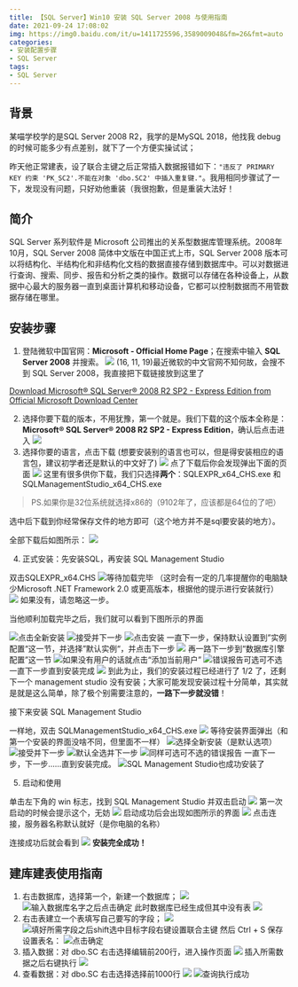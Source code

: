 ```yaml
---
title: 【SQL Server】Win10 安装 SQL Server 2008 与使用指南
date: 2021-09-24 17:08:02
img: https://img0.baidu.com/it/u=1411725596,3589009048&fm=26&fmt=auto
categories: 
- 安装配置步骤
- SQL Server
tags:
- SQL Server
---
```


## 背景

某喵学校学的是SQL Server 2008 R2，我学的是MySQL 2018，他找我 debug 的时候可能多少有点差别，就下了一个方便实操试试；

昨天他正常建表，设了联合主键之后正常插入数据报错如下：`"违反了 PRIMARY KEY 约束 'PK_SC2'.不能在对象 'dbo.SC2' 中插入重复键."`。我用相同步骤试了一下，发现没有问题，只好劝他重装（我很抱歉，但是重装大法好！

## 简介

SQL Server 系列软件是 Microsoft 公司推出的关系型数据库管理系统。2008年10月，SQL Server 2008 简体中文版在中国正式上市，SQL Server 2008 版本可以将结构化、半结构化和非结构化文档的数据直接存储到数据库中。可以对数据进行查询、搜索、同步、报告和分析之类的操作。数据可以存储在各种设备上，从数据中心最大的服务器一直到桌面计算机和移动设备，它都可以控制数据而不用管数据存储在哪里。

## 安装步骤

1. 登陆微软中国官网：**Microsoft - Official Home Page**；在搜索中输入 **SQL Server 2008** 并搜索。
   ![](https://img-blog.csdnimg.cn/7d17b78f84504bde91b76bab427a3b3e.png?x-oss-process=image/watermark,type_ZHJvaWRzYW5zZmFsbGJhY2s,shadow_50,text_Q1NETiBA5Zi75Zi755qE5aaZ5aaZ5bGL,size_20,color_FFFFFF,t_70,g_se,x_16)
   (16, 11, 19)最近微软的中文官网不知何故，会搜不到 SQL Server 2008，我直接把下载链接放到这里了

[Download Microsoft® SQL Server® 2008 R2 SP2 - Express Edition from Official Microsoft Download Center](https://www.microsoft.com/zh-CN/download/details.aspx?id=30438)

2. 选择你要下载的版本，不用犹豫，第一个就是。我们下载的这个版本全称是：**Microsoft® SQL Server® 2008 R2 SP2 - Express Edition**，确认后点击进入
   ![](https://img-blog.csdnimg.cn/a044720c18a6474c8bd21792c0304564.png?x-oss-process=image/watermark,type_ZHJvaWRzYW5zZmFsbGJhY2s,shadow_50,text_Q1NETiBA5Zi75Zi755qE5aaZ5aaZ5bGL,size_20,color_FFFFFF,t_70,g_se,x_16)
3. 选择你要的语言，点击下载 (想要安装别的语言也可以，但是得安装相应的语言包，建议初学者还是默认的中文好了) 
   ![](https://img-blog.csdnimg.cn/cb5ae08efd8f4127b9d6060f5686b35e.png?x-oss-process=image/watermark,type_ZHJvaWRzYW5zZmFsbGJhY2s,shadow_50,text_Q1NETiBA5Zi75Zi755qE5aaZ5aaZ5bGL,size_20,color_FFFFFF,t_70,g_se,x_16)
   点了下载后你会发现弹出下面的页面
   ![](https://img-blog.csdnimg.cn/232b486464a7439c99f2b8c6d0491ade.png?x-oss-process=image/watermark,type_ZHJvaWRzYW5zZmFsbGJhY2s,shadow_50,text_Q1NETiBA5Zi75Zi755qE5aaZ5aaZ5bGL,size_20,color_FFFFFF,t_70,g_se,x_16)
   这里有很多供你下载，我们只选择**两个**：SQLEXPR_x64_CHS.exe 和 SQLManagementStudio_x64_CHS.exe

> PS.如果你是32位系统就选择x86的（9102年了，应该都是64位的了吧）

选中后下载到你经常保存文件的地方即可（这个地方并不是sql要安装的地方）。

全部下载后如图所示：
![](https://img-blog.csdnimg.cn/167d8659b30c40c89b7f9b013b4ca0e6.png?x-oss-process=image/watermark,type_ZHJvaWRzYW5zZmFsbGJhY2s,shadow_50,text_Q1NETiBA5Zi75Zi755qE5aaZ5aaZ5bGL,size_19,color_FFFFFF,t_70,g_se,x_16)

4. 正式安装：先安装SQL，再安装 SQL Management Studio

双击SQLEXPR_x64.CHS
![等待加载完毕](https://img-blog.csdnimg.cn/4cee8b6299d04a5a950c0a7273ee8e5c.png)
（这时会有一定的几率提醒你的电脑缺少Microsoft .NET Framework 2.0 或更高版本，根据他的提示进行安装就行）
![](https://img-blog.csdnimg.cn/4104037f8ff04bd78eae9c0567ce58a6.png?x-oss-process=image/watermark,type_ZHJvaWRzYW5zZmFsbGJhY2s,shadow_50,text_Q1NETiBA5Zi75Zi755qE5aaZ5aaZ5bGL,size_20,color_FFFFFF,t_70,g_se,x_16)
如果没有，请忽略这一步。

当他顺利加载完毕之后，我们就可以看到下图所示的界面

![点击全新安装](https://img-blog.csdnimg.cn/ee7460d5d3144ef79db4ea24d8f41191.png?x-oss-process=image/watermark,type_ZHJvaWRzYW5zZmFsbGJhY2s,shadow_50,text_Q1NETiBA5Zi75Zi755qE5aaZ5aaZ5bGL,size_20,color_FFFFFF,t_70,g_se,x_16)
![接受并下一步](https://img-blog.csdnimg.cn/6a62235c4790483fbfde0cf9a9db54ef.png?x-oss-process=image/watermark,type_ZHJvaWRzYW5zZmFsbGJhY2s,shadow_50,text_Q1NETiBA5Zi75Zi755qE5aaZ5aaZ5bGL,size_20,color_FFFFFF,t_70,g_se,x_16)
![点击安装](https://img-blog.csdnimg.cn/1df316e51499416dbecb1ce0f7601be8.png?x-oss-process=image/watermark,type_ZHJvaWRzYW5zZmFsbGJhY2s,shadow_50,text_Q1NETiBA5Zi75Zi755qE5aaZ5aaZ5bGL,size_20,color_FFFFFF,t_70,g_se,x_16)
一直下一步，保持默认设置到”实例配置“这一节，并选择”默认实例“，并点击下一步
![](https://img-blog.csdnimg.cn/a463b21f64c642d3b859adb2814fd2ca.png?x-oss-process=image/watermark,type_ZHJvaWRzYW5zZmFsbGJhY2s,shadow_50,text_Q1NETiBA5Zi75Zi755qE5aaZ5aaZ5bGL,size_20,color_FFFFFF,t_70,g_se,x_16)
再一路下一步到“数据库引擎配置”这一节
![如果没有用户的话就点击“添加当前用户”](https://img-blog.csdnimg.cn/8f457ee40dd34d82988de8ff0f2e607a.png?x-oss-process=image/watermark,type_ZHJvaWRzYW5zZmFsbGJhY2s,shadow_50,text_Q1NETiBA5Zi75Zi755qE5aaZ5aaZ5bGL,size_20,color_FFFFFF,t_70,g_se,x_16)
![错误报告可选可不选](https://img-blog.csdnimg.cn/40cbdb303daa4056b2394ef78627049d.png?x-oss-process=image/watermark,type_ZHJvaWRzYW5zZmFsbGJhY2s,shadow_50,text_Q1NETiBA5Zi75Zi755qE5aaZ5aaZ5bGL,size_20,color_FFFFFF,t_70,g_se,x_16)
一直下一步直到安装完成
![](https://img-blog.csdnimg.cn/0a99304716fc4839ac850dfca905c462.png?x-oss-process=image/watermark,type_ZHJvaWRzYW5zZmFsbGJhY2s,shadow_50,text_Q1NETiBA5Zi75Zi755qE5aaZ5aaZ5bGL,size_20,color_FFFFFF,t_70,g_se,x_16)
到此为止，我们的安装过程已经进行了 1/2 了，还剩下一个 management studio 没有安装；大家可能发现安装过程十分简单，其实就是就是这么简单，除了极个别需要注意的，**一路下一步就没错**！

接下来安装 SQL Management Studio

一样地，双击 SQLManagementStudio_x64_CHS.exe
![](https://img-blog.csdnimg.cn/1c822a5f55df4c7f88e660d71a84ef07.png?x-oss-process=image/watermark,type_ZHJvaWRzYW5zZmFsbGJhY2s,shadow_50,text_Q1NETiBA5Zi75Zi755qE5aaZ5aaZ5bGL,size_20,color_FFFFFF,t_70,g_se,x_16)
等待安装界面弹出（和第一个安装的界面没啥不同，但里面不一样）
![选择全新安装（是默认选项）](https://img-blog.csdnimg.cn/968336e81d174dfaa3931a8c93b95b03.png?x-oss-process=image/watermark,type_ZHJvaWRzYW5zZmFsbGJhY2s,shadow_50,text_Q1NETiBA5Zi75Zi755qE5aaZ5aaZ5bGL,size_20,color_FFFFFF,t_70,g_se,x_16)
![接受并下一步](https://img-blog.csdnimg.cn/04942190a81f4821aac6c1b41841f018.png?x-oss-process=image/watermark,type_ZHJvaWRzYW5zZmFsbGJhY2s,shadow_50,text_Q1NETiBA5Zi75Zi755qE5aaZ5aaZ5bGL,size_20,color_FFFFFF,t_70,g_se,x_16)
![默认全选并下一步](https://img-blog.csdnimg.cn/f15e8c3d51cd432b8cfd3dfdc0f9b6f5.png?x-oss-process=image/watermark,type_ZHJvaWRzYW5zZmFsbGJhY2s,shadow_50,text_Q1NETiBA5Zi75Zi755qE5aaZ5aaZ5bGL,size_20,color_FFFFFF,t_70,g_se,x_16)
![同样可选可不选的错误报告](https://img-blog.csdnimg.cn/6eeb986bfec449049e881ce5ef68259f.png?x-oss-process=image/watermark,type_ZHJvaWRzYW5zZmFsbGJhY2s,shadow_50,text_Q1NETiBA5Zi75Zi755qE5aaZ5aaZ5bGL,size_20,color_FFFFFF,t_70,g_se,x_16)
一直下一步，下一步……直到安装完成。
![SQL Management Studio也成功安装了](https://img-blog.csdnimg.cn/b5159b24d4ae48c8bbacd07aa3fbdfd2.png?x-oss-process=image/watermark,type_ZHJvaWRzYW5zZmFsbGJhY2s,shadow_50,text_Q1NETiBA5Zi75Zi755qE5aaZ5aaZ5bGL,size_20,color_FFFFFF,t_70,g_se,x_16)

5. 启动和使用

单击左下角的 win 标志，找到 SQL Management Studio 并双击启动
![](https://img-blog.csdnimg.cn/4e0306ab87e9493ca634659b1cd9c939.png?x-oss-process=image/watermark,type_ZHJvaWRzYW5zZmFsbGJhY2s,shadow_50,text_Q1NETiBA5Zi75Zi755qE5aaZ5aaZ5bGL,size_20,color_FFFFFF,t_70,g_se,x_16)
第一次启动的时候会提示这个，无妨
![](https://img-blog.csdnimg.cn/5d344ac8ad6d4b4ebf3fa4221eebea08.png)
启动成功后会出现如图所示的界面
![](https://img-blog.csdnimg.cn/3f7afbb0d4c749379b6485ec22155bba.png?x-oss-process=image/watermark,type_ZHJvaWRzYW5zZmFsbGJhY2s,shadow_50,text_Q1NETiBA5Zi75Zi755qE5aaZ5aaZ5bGL,size_20,color_FFFFFF,t_70,g_se,x_16)
点击连接，服务器名称默认就好（是你电脑的名称）

连接成功后就会看到
![](https://img-blog.csdnimg.cn/6e254363d228419db19deeef71956c9b.png?x-oss-process=image/watermark,type_ZHJvaWRzYW5zZmFsbGJhY2s,shadow_50,text_Q1NETiBA5Zi75Zi755qE5aaZ5aaZ5bGL,size_20,color_FFFFFF,t_70,g_se,x_16)
**安装完全成功！**

## 建库建表使用指南

1. 右击数据库，选择第一个，新建一个数据库；
   ![](https://img-blog.csdnimg.cn/fe74264cceb146e0a4392fea051af9bd.png?x-oss-process=image/watermark,type_ZHJvaWRzYW5zZmFsbGJhY2s,shadow_50,text_Q1NETiBA5Zi75Zi755qE5aaZ5aaZ5bGL,size_11,color_FFFFFF,t_70,g_se,x_16)
   ![输入数据库名字之后点击确定](https://img-blog.csdnimg.cn/d4367fb6702e4b97842bde0e80f4cf10.png?x-oss-process=image/watermark,type_ZHJvaWRzYW5zZmFsbGJhY2s,shadow_50,text_Q1NETiBA5Zi75Zi755qE5aaZ5aaZ5bGL,size_20,color_FFFFFF,t_70,g_se,x_16)
   此时数据库已经生成但其中没有表
   ![](https://img-blog.csdnimg.cn/5e22a46693fd404180b42cf1974ee1d2.png)
2. 右击表建立一个表填写自己要写的字段；
   ![](https://img-blog.csdnimg.cn/cea6013c93c444ff9225976ff255f95b.png?x-oss-process=image/watermark,type_ZHJvaWRzYW5zZmFsbGJhY2s,shadow_50,text_Q1NETiBA5Zi75Zi755qE5aaZ5aaZ5bGL,size_12,color_FFFFFF,t_70,g_se,x_16)
   ![填好所需字段之后shift选中目标字段右键设置联合主键](https://img-blog.csdnimg.cn/81be7abf588b4f99af8f97c24dc92f92.png?x-oss-process=image/watermark,type_ZHJvaWRzYW5zZmFsbGJhY2s,shadow_50,text_Q1NETiBA5Zi75Zi755qE5aaZ5aaZ5bGL,size_20,color_FFFFFF,t_70,g_se,x_16)
   然后 Ctrl + S 保存设置表名：
   ![点击确定](https://img-blog.csdnimg.cn/b72b03588b054ab791d4e11d17d29ee8.png?x-oss-process=image/watermark,type_ZHJvaWRzYW5zZmFsbGJhY2s,shadow_50,text_Q1NETiBA5Zi75Zi755qE5aaZ5aaZ5bGL,size_16,color_FFFFFF,t_70,g_se,x_16)
3. 插入数据：对 dbo.SC 右击选择编辑前200行，进入操作页面
   ![](https://img-blog.csdnimg.cn/8854c4e0464f4e9189e696d9ba725fd2.png?x-oss-process=image/watermark,type_ZHJvaWRzYW5zZmFsbGJhY2s,shadow_50,text_Q1NETiBA5Zi75Zi755qE5aaZ5aaZ5bGL,size_16,color_FFFFFF,t_70,g_se,x_16)
   插入所需数据之后右键执行
   ![](https://img-blog.csdnimg.cn/f2d330232c9d4ba1aa04f48854f0b6b9.png?x-oss-process=image/watermark,type_ZHJvaWRzYW5zZmFsbGJhY2s,shadow_50,text_Q1NETiBA5Zi75Zi755qE5aaZ5aaZ5bGL,size_20,color_FFFFFF,t_70,g_se,x_16)
4. 查看数据：对 dbo.SC 右击选择选择前1000行
   ![](https://img-blog.csdnimg.cn/2567d12668634077bc574429a027fdc5.png?x-oss-process=image/watermark,type_ZHJvaWRzYW5zZmFsbGJhY2s,shadow_50,text_Q1NETiBA5Zi75Zi755qE5aaZ5aaZ5bGL,size_15,color_FFFFFF,t_70,g_se,x_16)
   ![查询执行成功](https://img-blog.csdnimg.cn/e43d9d129d2246f9a653f44c04c34d27.png?x-oss-process=image/watermark,type_ZHJvaWRzYW5zZmFsbGJhY2s,shadow_50,text_Q1NETiBA5Zi75Zi755qE5aaZ5aaZ5bGL,size_20,color_FFFFFF,t_70,g_se,x_16)

